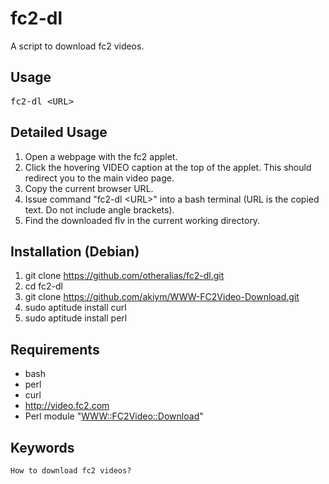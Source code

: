 fc2-dl
======

A script to download fc2 videos.

Usage
-----

<pre>
fc2-dl &lt;URL&gt;
</pre>

Detailed Usage
--------------

1. Open a webpage with the fc2 applet.
2. Click the hovering VIDEO caption at the top of the applet. This should redirect you to the main video page.
3. Copy the current browser URL.
4. Issue command "fc2-dl \<URL\>" into a bash terminal (URL is the copied text. Do not include angle brackets).
5. Find the downloaded flv in the current working directory.

Installation (Debian)
---------------------

1. git clone https://github.com/otheralias/fc2-dl.git
2. cd fc2-dl
3. git clone https://github.com/akiym/WWW-FC2Video-Download.git
4. sudo aptitude install curl
5. sudo aptitude install perl

Requirements
------------

* bash
* perl
* curl
* http://video.fc2.com
* Perl module "[WWW::FC2Video::Download](https://github.com/akiym/WWW-FC2Video-Download)"

Keywords
--------

    How to download fc2 videos?
